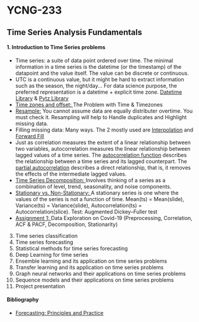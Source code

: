# YCNG-233
## Time Series Analysis Fundamentals

#### 1. Introduction to Time Series problems
  - Time series: a suite of data point ordered over time. The minimal information in a time series is the datetime (or the timestamp) of the datapoint and the value itself. The value can be discrete or continuous.
  - UTC is a continuous value, but it might be hard to extract information such as the season, the night/day... For data science purpose, the preferred representation is a datetime + explicit time zone. [Datetime Library](https://docs.python.org/3/library/datetime.html) & [Pytz Library](https://pypi.org/project/pytz/)
  - [Time zones and offset: ](https://youtu.be/-5wpm-gesOY)The Problem with Time & Timezones
  - [Resample:](https://pandas.pydata.org/docs/reference/api/pandas.DataFrame.resample.html) You cannot assume data are equally distributer overtime. You must check it. Resampling will help to Handle duplicates and Highlight missing data.
  - Filling missing data: Many ways. The 2 mostly used are [Interpolation](https://pandas.pydata.org/docs/reference/api/pandas.DataFrame.interpolate.html) and [Forward Fill](https://pandas.pydata.org/docs/reference/api/pandas.DataFrame.fillna.html)
  - Just as correlation measures the extent of a linear relationship between two variables, autocorrelation measures the linear relationship between lagged values of a time series. The [autocorrelation function](https://www.statsmodels.org/dev/generated/statsmodels.tsa.stattools.acf.html) describes the relationship between a time series and its lagged counterpart. The [partial autocorrelation](https://www.statsmodels.org/devel/generated/statsmodels.tsa.stattools.pacf.html) describes a direct relationship, that is, it removes the effects of the intermediate lagged values.
  - [Time Series Decomposition: ](https://machinelearningmastery.com/decompose-time-series-data-trend-seasonality/) Involves thinking of a series as a combination of level, trend, seasonality, and noise components.
  - [Stationary vs. Non-Stationary: ](https://machinelearningmastery.com/time-series-data-stationary-python/) A stationary series is one where the values of the series is not a function of time. Mean(ts) = Mean(slide), Variance(ts) = Variance(slide), Autocorrelation(ts) = Autocorrelation(slice). Test: Augmented Dickey–Fuller test
  - [Assignment 1: ](https://github.com/MNLepage08/YCNG-233/blob/main/Time%20Series%20-%20Course%201.ipynb)Data Exploration on Covid-19 (Preprocessing, Correlation, ACF & PACF, Decomposition, Stationarity)

3. Time series classification
4. Time series forecasting
5. Statistical methods for time series forecasting
6. Deep Learning for time series
7. Ensemble learning and its application on time series problems
8. Transfer learning and its application on time series problems
9. Graph neural networks and their applications on time series problems
10. Sequence models and their applications on time series problems
11. Project presentation

#### Bibliography
* [Forecasting: Principles and Practice](https://otexts.com/fpp3/)
